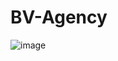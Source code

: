 # BV-Agency

![image](https://user-images.githubusercontent.com/61673907/155172202-991254f1-6163-4dc3-9b57-155a9697613e.png)

